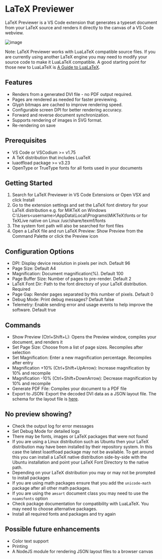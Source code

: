 # LaTeX Previewer

LaTeX Previewer is a VS Code extension that generates a typeset document from your LaTeX source and renders it directly to the canvas of a VS Code webview.

![image](./media/lp.gif)

Note: LaTeX Previewer works with LuaLaTeX compatible source files. If you are currently using another LaTeX engine you may need to modify your source code to make it LuaLaTeX compatible. A good starting point for those new to LuaLaTeX is [A Guide to LuaLaTeX](http://tug.ctan.org/info/luatex/lualatex-doc/lualatex-doc.pdf).

## Features

* Renders from a generated DVI file - no PDF output required.
* Pages are rendered as needed for faster previewing.
* Glyph bitmaps are cached to improve rendering speed.
* Configurable screen DPI for better rendering accuracy.
* Forward and reverse document synchronization.
* Supports rendering of images in SVG format.
* Re-rendering on save

## Prerequisites

* VS Code or VSCodium >= v1.75
* A TeX distribution that includes LuaTeX
* luaotfload package >= v3.23
* OpenType or TrueType fonts for all fonts used in your documents

## Getting Started

1. Search for LaTeX Previewer in VS Code Extensions or Open VSX and click Install
2. Go to the extension settings and set the LaTeX font diretory for your LaTeX distribution e.g. for MiKTeX on Windows C:\Users\<username>\AppData\Local\Programs\MiKTeX\fonts or for TeXLive native on Linux /usr/share/texmf/fonts
3. The system font path will also be searched for font files
4. Open a LaTeX file and run LaTeX Preview: Show Preview from the Command Palette or click the Preview icon

## Configuration Options

* DPI: Display device resolution in pixels per inch. Default 96
* Page Size: Default A4
* Magnification: Document magnification(%). Default 100
* Page Buffer Size: Number of pages to pre-render. Default 2
* LaTeX Font Dir: Path to the font directory of your LaTeX distribution. Required
* Page Gap: Render pages separated by this number of pixels. Default 0
* Debug Mode: Print debug messages? Default false
* Telemetry: Enable sending error and usage events to help improve the software. Default true

## Commands

* Show Preview (Ctrl+Shift+L): Opens the Preview window, compiles your document, and renders it
* Set Page Size: Choose from a list of page sizes. Recompiles after selection
* Set Magnification: Enter a new magnification percentage. Recompiles after entry
* Magnification +10% (Ctrl+Shift+UpArrow): Increase magnification by 10% and recompile
* Magnification -10% (Ctrl+Shift+DownArrow): Decrease magnification by 10% and recompile
* Generate PDF File: Compiles your document to a PDF file
* Export to JSON: Export the decoded DVI data as a JSON layout file. The schema for the layout file is [here](https://github.com/matjp/dvi-decode/blob/main/dvi-doc.json).

## No preview showing?

* Check the output log for error messages
* Set Debug Mode for detailed logs
* There may be fonts, images or LaTeX packages that were not found
* If you are using a Linux distribution such as Ubuntu then your LaTeX distribution may have been installed by their repository system. In this case the latest loaotfload package may not be available. To get around this you can install a LaTeX native distribution side-by-side with the Ubuntu installation and point your LaTeX Font Directory to the native path.
* Depending on your LaTeX distribution you may or may not be prompted to install packages
* If you are using math packages ensure that you add the ```unicode-math``` package after all other math packages.
* If you are using the ```amsart``` document class you may need to use the ```noamsfonts``` option
* Check package documentation for compatibility with LuaLaTeX. You may need to choose alternative packages.
* Install all required fonts and packages and try again

## Possible future enhancements

* Color text support
* Printing
* A NodeJS module for rendering JSON layout files to a browser canvas
